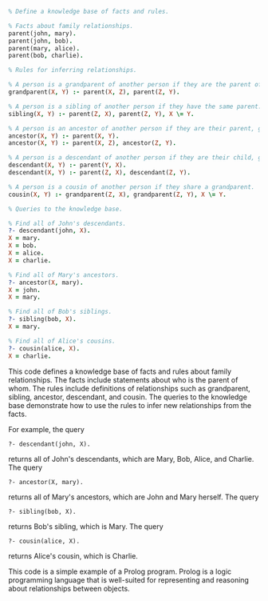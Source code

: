 ```prolog
% Define a knowledge base of facts and rules.

% Facts about family relationships.
parent(john, mary).
parent(john, bob).
parent(mary, alice).
parent(bob, charlie).

% Rules for inferring relationships.

% A person is a grandparent of another person if they are the parent of their parent.
grandparent(X, Y) :- parent(X, Z), parent(Z, Y).

% A person is a sibling of another person if they have the same parent.
sibling(X, Y) :- parent(Z, X), parent(Z, Y), X \= Y.

% A person is an ancestor of another person if they are their parent, grandparent, great-grandparent, and so on.
ancestor(X, Y) :- parent(X, Y).
ancestor(X, Y) :- parent(X, Z), ancestor(Z, Y).

% A person is a descendant of another person if they are their child, grandchild, great-grandchild, and so on.
descendant(X, Y) :- parent(Y, X).
descendant(X, Y) :- parent(Z, X), descendant(Z, Y).

% A person is a cousin of another person if they share a grandparent.
cousin(X, Y) :- grandparent(Z, X), grandparent(Z, Y), X \= Y.

% Queries to the knowledge base.

% Find all of John's descendants.
?- descendant(john, X).
X = mary.
X = bob.
X = alice.
X = charlie.

% Find all of Mary's ancestors.
?- ancestor(X, mary).
X = john.
X = mary.

% Find all of Bob's siblings.
?- sibling(bob, X).
X = mary.

% Find all of Alice's cousins.
?- cousin(alice, X).
X = charlie.
```

This code defines a knowledge base of facts and rules about family relationships. The facts include statements about who is the parent of whom. The rules include definitions of relationships such as grandparent, sibling, ancestor, descendant, and cousin. The queries to the knowledge base demonstrate how to use the rules to infer new relationships from the facts.

For example, the query

```
?- descendant(john, X).
```

returns all of John's descendants, which are Mary, Bob, Alice, and Charlie. The query

```
?- ancestor(X, mary).
```

returns all of Mary's ancestors, which are John and Mary herself. The query

```
?- sibling(bob, X).
```

returns Bob's sibling, which is Mary. The query

```
?- cousin(alice, X).
```

returns Alice's cousin, which is Charlie.

This code is a simple example of a Prolog program. Prolog is a logic programming language that is well-suited for representing and reasoning about relationships between objects.